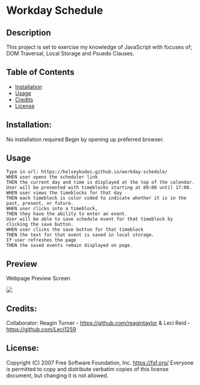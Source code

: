 # Workday Schedule
## Description
This project is set to exercise my knowledge of JavaScript with focuses of; DOM Traversal, Local Storage and Psuedo Clauses.
 
 ## Table of Contents
- [Installation](#installation)
- [Usage](#usage)
- [Credits](#credits)
- [License](#license)

## Installation:
No installation required
Begin by opening up preferred browser.

## Usage
```
Type in url: https://kelseykodes.github.io/workday-schedule/
WHEN user opens the scheduler link
THEN the current day and time is displayed at the top of the calendar.
User will be presented with timeblocks starting at 09:00 until 17:00.
WHEN user views the timeblocks for that day
THEN each timeblock is color coded to indicate whether it is in the past, present, or future.
WHEN user clicks into a timeblock,
THEN they have the ability to enter an event.
User will be able to save schedule event for that timeblock by clicking the save button.
WHEN user clicks the save button for that timeblock
THEN the text for that event is saved in local storage.
If user refreshes the page
THEN the saved events remain displayed on page.
```

## Preview 
Webpage Preview Screen

<img src='./assets/img/pic.png'>

## Credits:
Collaborator: Reagin Turner - https://github.com/reagintaylor &
 Leci Reid - https://github.com/Leci1259

## License:
Copyright (C) 2007 Free Software Foundation, Inc. https://fsf.org/ Everyone is permitted to copy and distribute verbatim copies of this license document, but changing it is not allowed.